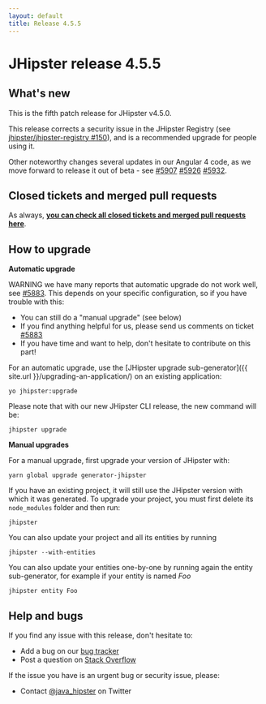 ```yaml
---
layout: default
title: Release 4.5.5
---
```


JHipster release 4.5.5
==================

What's new
----------

This is the fifth patch release for JHipster v4.5.0.

This release corrects a security issue in the JHipster Registry (see [jhipster/jhipster-registry #150](https://github.com/jhipster/jhipster-registry/issues/150)), and is a recommended upgrade for people using it.

Other noteworthy changes several updates in our Angular 4 code, as we move forward to release it out of beta - see [#5907](https://github.com/jhipster/generator-jhipster/pull/5907) [#5926](https://github.com/jhipster/generator-jhipster/pull/5926) [#5932](https://github.com/jhipster/generator-jhipster/pull/5932).

Closed tickets and merged pull requests
------------
As always, __[you can check all closed tickets and merged pull requests here](https://github.com/jhipster/generator-jhipster/issues?q=milestone%3A4.5.5+is%3Aclosed)__.

How to upgrade
------------

**Automatic upgrade**

WARNING we have many reports that automatic upgrade do not work well, see [#5883](https://github.com/jhipster/generator-jhipster/issues/5883). This depends on your specific configuration, so if you have trouble with this:

- You can still do a "manual upgrade" (see below)
- If you find anything helpful for us, please send us comments on ticket [#5883](https://github.com/jhipster/generator-jhipster/issues/5883)
- If you have time and want to help, don't hesitate to contribute on this part!

For an automatic upgrade, use the [JHipster upgrade sub-generator]({{ site.url }}/upgrading-an-application/) on an existing application:

```
yo jhipster:upgrade
```

Please note that with our new JHipster CLI release, the new command will be:

```
jhipster upgrade
```

**Manual upgrades**

For a manual upgrade, first upgrade your version of JHipster with:

```
yarn global upgrade generator-jhipster
```

If you have an existing project, it will still use the JHipster version with which it was generated.
To upgrade your project, you must first delete its `node_modules` folder and then run:

```
jhipster
```

You can also update your project and all its entities by running

```
jhipster --with-entities
```

You can also update your entities one-by-one by running again the entity sub-generator, for example if your entity is named _Foo_

```
jhipster entity Foo
```

Help and bugs
--------------

If you find any issue with this release, don't hesitate to:

- Add a bug on our [bug tracker](https://github.com/jhipster/generator-jhipster/issues?state=open)
- Post a question on [Stack Overflow](http://stackoverflow.com/tags/jhipster/info)

If the issue you have is an urgent bug or security issue, please:

- Contact [@java_hipster](https://twitter.com/java_hipster) on Twitter
